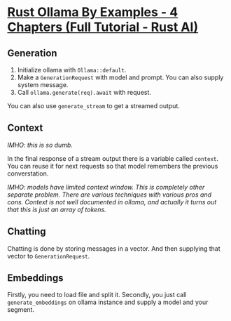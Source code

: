 # [Rust Ollama By Examples - 4 Chapters (Full Tutorial - Rust AI)](https://www.youtube.com/watch?v=OcH-zT5VNgM&list=PLeb33PCuqDde8NiI_am5g7b2WWnyggE5t&index=1)

## Generation

1. Initialize ollama with `Ollama::default`.
2. Make a `GenerationRequest` with model and prompt. You can also supply system message.
3. Call `ollama.generate(req).await` with request.

You can also use `generate_stream` to get a streamed output.

## Context

*IMHO: this is so dumb.*

In the final response of a stream output there is a variable called `context`. You can reuse it for next requests so that model remembers the previous converstation.

*IMHO: models have limited context window. This is completely other separate problem. There are various techniques with various pros and cons. Context is not well documented in ollama, and actually it turns out that this is just an array of tokens.*

## Chatting

Chatting is done by storing messages in a vector. And then supplying that vector to `GenerationRequest`.

## Embeddings

Firstly, you need to load file and split it. Secondly, you just call `generate_embeddings` on ollama instance and supply a model and your segment.
